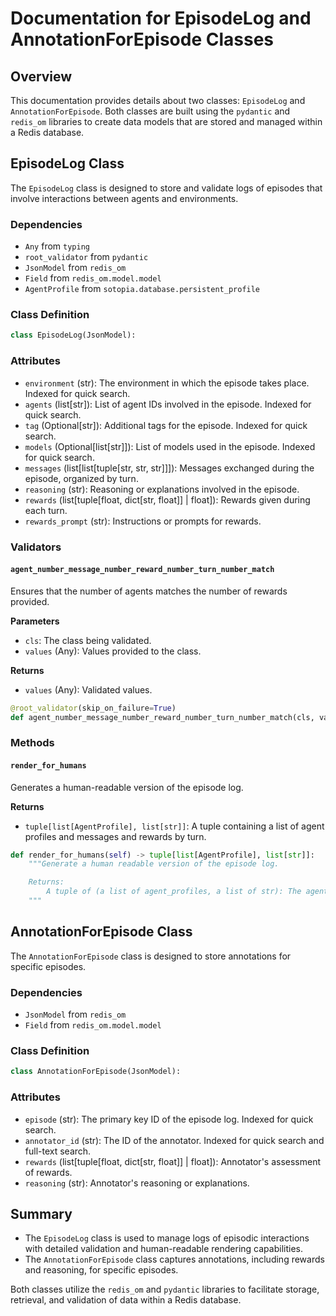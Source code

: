 # Documentation for EpisodeLog and AnnotationForEpisode Classes

## Overview

This documentation provides details about two classes: `EpisodeLog` and `AnnotationForEpisode`. Both classes are built using the `pydantic` and `redis_om` libraries to create data models that are stored and managed within a Redis database.

## EpisodeLog Class

The `EpisodeLog` class is designed to store and validate logs of episodes that involve interactions between agents and environments.

### Dependencies

- `Any` from `typing`
- `root_validator` from `pydantic`
- `JsonModel` from `redis_om`
- `Field` from `redis_om.model.model`
- `AgentProfile` from `sotopia.database.persistent_profile`

### Class Definition

```python
class EpisodeLog(JsonModel):
```

### Attributes

- `environment` (str): The environment in which the episode takes place. Indexed for quick search.
- `agents` (list[str]): List of agent IDs involved in the episode. Indexed for quick search.
- `tag` (Optional[str]): Additional tags for the episode. Indexed for quick search.
- `models` (Optional[list[str]]): List of models used in the episode. Indexed for quick search.
- `messages` (list[list[tuple[str, str, str]]]): Messages exchanged during the episode, organized by turn.
- `reasoning` (str): Reasoning or explanations involved in the episode.
- `rewards` (list[tuple[float, dict[str, float]] | float]): Rewards given during each turn.
- `rewards_prompt` (str): Instructions or prompts for rewards.

### Validators

#### `agent_number_message_number_reward_number_turn_number_match`

Ensures that the number of agents matches the number of rewards provided.

**Parameters**
- `cls`: The class being validated.
- `values` (Any): Values provided to the class.

**Returns**
- `values` (Any): Validated values.

```python
@root_validator(skip_on_failure=True)
def agent_number_message_number_reward_number_turn_number_match(cls, values: Any) -> Any:
```

### Methods

#### `render_for_humans`

Generates a human-readable version of the episode log.

**Returns**
- `tuple[list[AgentProfile], list[str]]`: A tuple containing a list of agent profiles and messages and rewards by turn.

```python
def render_for_humans(self) -> tuple[list[AgentProfile], list[str]]:
    """Generate a human readable version of the episode log.

    Returns:
        A tuple of (a list of agent_profiles, a list of str): The agent profiles, and the messages and rewards in each turn.
    """
```

## AnnotationForEpisode Class

The `AnnotationForEpisode` class is designed to store annotations for specific episodes.

### Dependencies

- `JsonModel` from `redis_om`
- `Field` from `redis_om.model.model`

### Class Definition

```python
class AnnotationForEpisode(JsonModel):
```

### Attributes

- `episode` (str): The primary key ID of the episode log. Indexed for quick search.
- `annotator_id` (str): The ID of the annotator. Indexed for quick search and full-text search.
- `rewards` (list[tuple[float, dict[str, float]] | float]): Annotator's assessment of rewards.
- `reasoning` (str): Annotator's reasoning or explanations.

## Summary

- The `EpisodeLog` class is used to manage logs of episodic interactions with detailed validation and human-readable rendering capabilities.
- The `AnnotationForEpisode` class captures annotations, including rewards and reasoning, for specific episodes.

Both classes utilize the `redis_om` and `pydantic` libraries to facilitate storage, retrieval, and validation of data within a Redis database.
